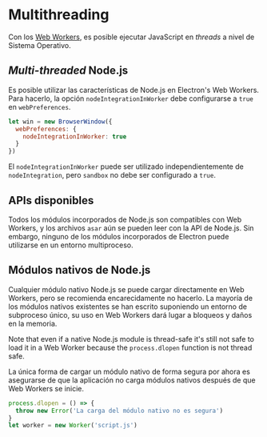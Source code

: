 # Multithreading

Con los [Web Workers](https://developer.mozilla.org/en/docs/Web/API/Web_Workers_API/Using_web_workers), es posible ejecutar JavaScript en *threads* a nivel de Sistema Operativo.

## *Multi-threaded* Node.js

Es posible utilizar las características de Node.js en Electron's Web Workers. Para hacerlo, la opción `nodeIntegrationInWorker` debe configurarse a `true` en `webPreferences`.

```javascript
let win = new BrowserWindow({
  webPreferences: {
    nodeIntegrationInWorker: true
  }
})
```

El `nodeIntegrationInWorker` puede ser utilizado independientemente de `nodeIntegration`, pero `sandbox` no debe ser configurado a `true`.

## APIs disponibles

Todos los módulos incorporados de Node.js son compatibles con Web Workers, y los archivos `asar` aún se pueden leer con la API de Node.js. Sin embargo, ninguno de los módulos incorporados de Electron puede utilizarse en un entorno multiproceso.

## Módulos nativos de Node.js

Cualquier módulo nativo Node.js se puede cargar directamente en Web Workers, pero se recomienda encarecidamente no hacerlo. La mayoría de los módulos nativos existentes se han escrito suponiendo un entorno de subproceso único, su uso en Web Workers dará lugar a bloqueos y daños en la memoria.

Note that even if a native Node.js module is thread-safe it's still not safe to load it in a Web Worker because the `process.dlopen` function is not thread safe.

La única forma de cargar un módulo nativo de forma segura por ahora es asegurarse de que la aplicación no carga módulos nativos después de que Web Workers se inicie.

```javascript
process.dlopen = () => {
  throw new Error('La carga del módulo nativo no es segura')
}
let worker = new Worker('script.js')
```